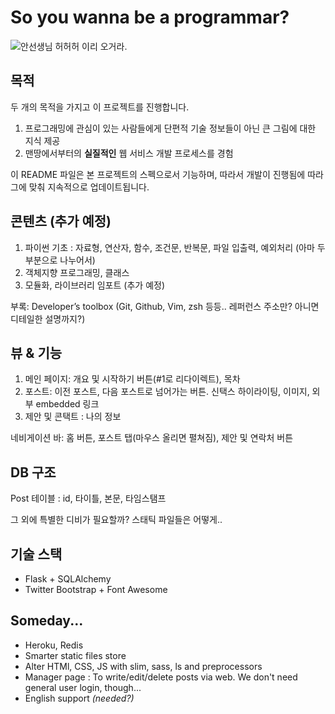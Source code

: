 # So you wanna be a programmar?
![안선생님](https://raw.github.com/heejongahn/So-you-wanna-be-a-programmer/master/app/static/image/ahn_teacher.png)
허허허 이리 오거라.


## 목적
두 개의 목적을 가지고 이 프로젝트를 진행합니다.

1. 프로그래밍에 관심이 있는 사람들에게 단편적 기술 정보들이 아닌 큰 그림에 대한 지식 제공
2. 맨땅에서부터의 **실질적인** 웹 서비스 개발 프로세스를 경험

이 README 파일은 본 프로젝트의 스펙으로서 기능하며, 따라서 개발이 진행됨에 따라
그에 맞춰 지속적으로 업데이트됩니다.


## 콘텐츠 (추가 예정)
1. 파이썬 기초 : 자료형, 연산자, 함수, 조건문, 반복문, 파일 입출력, 예외처리 (아마 두 부분으로 나누어서)
2. 객체지향 프로그래밍, 클래스
3. 모듈화, 라이브러리 임포트
(추가 예정)

부록: Developer’s toolbox (Git, Github, Vim, zsh 등등.. 레퍼런스 주소만? 아니면
디테일한 설명까지?)


## 뷰 & 기능
1. 메인 페이지: 개요 및 시작하기 버튼(#1로 리다이렉트), 목차
2. 포스트: 이전 포스트, 다음 포스트로 넘어가는 버튼. 신택스 하이라이팅, 이미지, 외부 embedded 링크
3. 제안 및 콘택트 : 나의 정보

네비게이션 바: 홈 버튼, 포스트 탭(마우스 올리면 펼쳐짐), 제안 및 연락처 버튼


## DB 구조
Post 테이블 : id, 타이틀, 본문, 타임스탬프

그 외에 특별한 디비가 필요할까? 스태틱 파일들은 어떻게..


## 기술 스택
- Flask + SQLAlchemy
- Twitter Bootstrap + Font Awesome


## Someday...
- Heroku, Redis
- Smarter static files store
- Alter HTMl, CSS, JS with slim, sass, ls and preprocessors
- Manager page : To write/edit/delete posts via web. We don't need general user login, though...
- English support *(needed?)*
